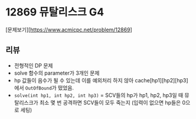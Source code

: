 # 12869 뮤탈리스크 G4

[문제보기][https://www.acmicpc.net/problem/12869]

## 리뷰

- 전형적인 DP 문제
- solve 함수의 parameter가 3개인 문제
- hp 값들이 음수가 될 수 있는데 이를 예외처리 하지 않아 cache\[hp1]\[hp2]\[hp3]에서 `OutOfBound`가 떴었음.
- `solve(int hp1, int hp2, int hp3)` = SCV들의 hp가 hp1, hp2, hp3일 때 뮤탈리스크가 최소 몇 번 공격하면 SCV들이 모두 죽는지 (입력이 없으면 hp들은 0으로 세팅)